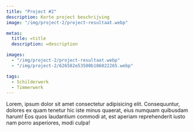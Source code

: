 ```yaml
---
title: "Project #2"
description: Korte project beschrijving
image: "/img/project-2/project-resultaat.webp"

metas:
  title: =title
  description: =description

images:
  - "/img/project-2/project-resultaat.webp"
  - "/img/project-2/626582e53500b186022265.webp"

tags:
  - Schilderwerk
  - Timmerwerk
---
```


Lorem, ipsum dolor sit amet consectetur adipisicing elit. Consequuntur, dolores
ex quam tenetur hic iste minus quaerat, eius numquam quibusdam harum! Eos quos
laudantium commodi at, est aperiam reprehenderit iusto nam porro asperiores,
modi culpa!
